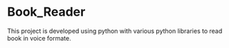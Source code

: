 # Book_Reader
This project is developed using python with various python libraries to read book in voice formate.
